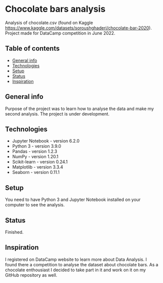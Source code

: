 # Chocolate bars analysis
Analysis of chocolate.csv (found on Kaggle https://www.kaggle.com/datasets/soroushghaderi/chocolate-bar-2020). 
Project made for DataCamp competition in June 2022.

## Table of contents
* [General info](#general-info)
* [Technologies](#technologies)
* [Setup](#setup)
* [Status](#status)
* [Inspiration](#inspiration)

## General info
Purpose of the project was to learn how to analyse the data and make my second analysis. The project is under development.

## Technologies
* Jupyter Notebook - version 6.2.0
* Python 3 - version 3.9.0
* Pandas - version 1.2.3
* NumPy - version 1.20.1
* Scikit-learn - version 0.24.1
* Matplotlib - version 3.3.4
* Seaborn - version 0.11.1

## Setup
You need to have Python 3 and Jupyter Notebook installed on your computer to see the analysis.

## Status
Finished.

## Inspiration
I registered on DataCamp website to learn more about Data Analysis. I found there a competition to analyse the dataset about chocolate bars. As a chocolate enthousiast I decided to take part in it and work on it on my GitHub repository as well. 
